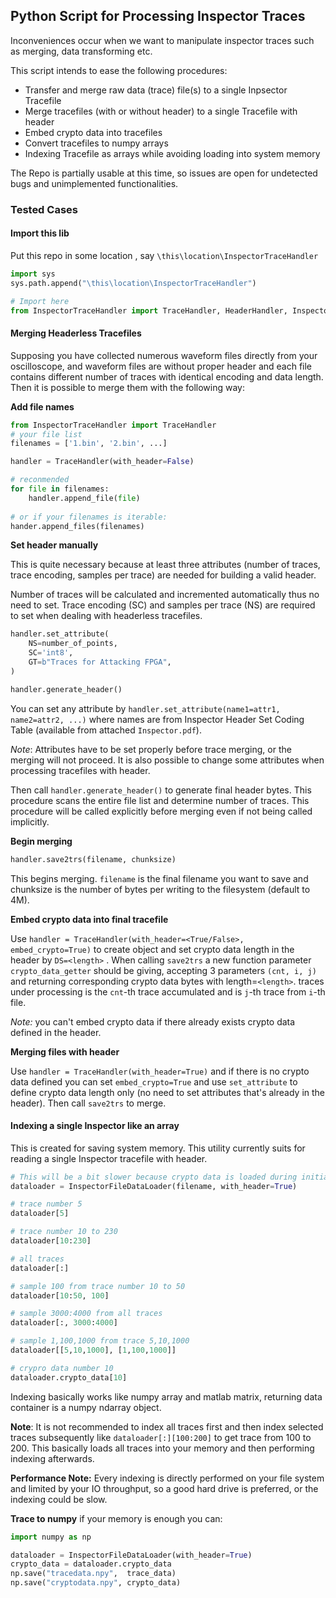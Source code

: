 ## Python Script for Processing Inspector Traces

Inconveniences occur when we want to manipulate inspector traces such as merging, data transforming etc.

This script intends to ease the following procedures:
- Transfer and merge raw data (trace) file(s) to a single Inpsector Tracefile
- Merge tracefiles (with or without header) to a single Tracefile with header
- Embed crypto data into tracefiles
- Convert tracefiles to numpy arrays
- Indexing Tracefile as arrays while avoiding loading into system memory

The Repo is partially usable at this time, so issues are open for undetected bugs and unimplemented functionalities.

### Tested Cases

#### Import this lib

Put this repo in some location , say `\this\location\InspectorTraceHandler`

```python
import sys
sys.path.append("\this\location\InspectorTraceHandler")

# Import here
from InspectorTraceHandler import TraceHandler, HeaderHandler, InspectorFileDataLoader
```

#### Merging Headerless Tracefiles

Supposing you have collected numerous waveform files directly from your oscilloscope, and waveform files are without proper header and each file contains different number of traces with identical encoding and data length.  Then it is possible to merge them with the following way:

**Add file names**

```python
from InspectorTraceHandler import TraceHandler
# your file list
filenames = ['1.bin', '2.bin', ...]

handler = TraceHandler(with_header=False)

# reconmended
for file in filenames:
    handler.append_file(file)
    
# or if your filenames is iterable:
hander.append_files(filenames)
```

**Set header manually**

This is quite necessary because at least three attributes (number of traces, trace encoding, samples per trace) are needed for building a valid header.

Number of traces will be calculated and incremented automatically thus no need to set. Trace encoding (SC) and samples per trace (NS) are required to set when dealing with headerless tracefiles.

```python
handler.set_attribute(
    NS=number_of_points,
    SC='int8',
    GT=b"Traces for Attacking FPGA",
)

handler.generate_header()
```

You can set any attribute by  `handler.set_attribute(name1=attr1, name2=attr2, ...)` where names are from Inspector Header Set Coding Table (available from attached `Inspector.pdf`).

*Note*: Attributes have to be set properly before trace merging, or the merging will not proceed. It is also possible to change some attributes when processing tracefiles with header.

Then call `handler.generate_header()` to generate final header bytes. This procedure scans the entire file list and determine number of traces. This procedure will be called explicitly before merging even if not being called implicitly.

**Begin merging**

```python
handler.save2trs(filename, chunksize)
```

This begins merging. `filename` is the final filename you want to save and chunksize is the number of bytes per writing to the filesystem (default to 4M).

**Embed crypto data into final tracefile**

Use `handler = TraceHandler(with_header=<True/False>, embed_crypto=True)` to create object and set crypto data length in the header by `DS=<length>` . When calling `save2trs`  a new function parameter `crypto_data_getter` should be giving, accepting 3 parameters `(cnt, i, j)` and returning corresponding crypto data bytes with length=`<length>`.  traces under processing is the `cnt`-th trace accumulated and is  `j`-th trace from `i`-th file. 

*Note:* you can't embed crypto data if there already exists crypto data defined in the header.

**Merging files with header** 

Use `handler = TraceHandler(with_header=True)` and if there is no crypto data defined you can set `embed_crypto=True`  and use `set_attribute` to define crypto data length only (no need to set attributes that's already in the header). Then call `save2trs` to merge.

#### Indexing a single Inspector like an array

This is created for saving system memory. This utility currently suits for reading a single Inspector tracefile with header.

```python
# This will be a bit slower because crypto data is loaded during initialization
dataloader = InspectorFileDataLoader(filename, with_header=True)

# trace number 5
dataloader[5]

# trace number 10 to 230
dataloader[10:230]

# all traces
dataloader[:]

# sample 100 from trace number 10 to 50
dataloader[10:50, 100]

# sample 3000:4000 from all traces
dataloader[:, 3000:4000]

# sample 1,100,1000 from trace 5,10,1000
dataloader[[5,10,1000], [1,100,1000]]

# crypro data number 10
dataloader.crypto_data[10]
```

Indexing basically works like numpy array and matlab matrix, returning data container is a numpy ndarray object.

**Note**: It is not recommended to index all traces first and then index selected traces subsequently like  `dataloader[:][100:200]` to get trace from 100 to 200. This basically loads all traces into your memory and then performing indexing afterwards.

**Performance Note:** Every indexing is directly performed on your file system and limited by your IO throughput, so a good hard drive is preferred, or the indexing could be slow.

**Trace to numpy**
if your memory is enough you can:
 ```python
 import numpy as np
 
 dataloader = InspectorFileDataLoader(with_header=True)
 crypto_data = dataloader.crypto_data
 np.save("tracedata.npy",  trace_data)
 np.save("cryptodata.npy", crypto_data)
 ```

